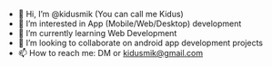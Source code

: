 - 👋 Hi, I’m @kidusmik (You can call me Kidus)
- 👀 I’m interested in App (Mobile/Web/Desktop) development
- 🌱 I’m currently learning Web Development
- 💞️ I’m looking to collaborate on android app development projects
- 📫 How to reach me: DM or kidusmik@gmail.com

<!---
kidusmik/kidusmik is a ✨ special ✨ repository because its `README.md` (this file) appears on your GitHub profile.
You can click the Preview link to take a look at your changes.
--->
